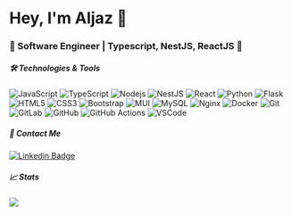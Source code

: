 <h1>Hey, I'm Aljaz 👋</h1>
<h3>🚀 Software Engineer | Typescript, NestJS, ReactJS 🚀</h3>

<h5>🛠 Technologies & Tools</h5>

![JavaScript](https://img.shields.io/badge/-JavaScript-black?style=flat-square&logo=javascript)
![TypeScript](https://img.shields.io/badge/-TypeScript-007ACC?style=flat-square&logo=typescript&logoColor=white)
![Nodejs](https://img.shields.io/badge/-Nodejs-339933?style=flat-square&logo=Node.js&logoColor=white)
![NestJS](https://img.shields.io/badge/-NestJS-ed2945?style=flat-square&logo=nestjs&logoColor=white)
![React](https://img.shields.io/badge/-React-222222?style=flat-square&logo=react&logoColor=61DAFB)
![Python](https://img.shields.io/badge/-Python-3776AB?style=flat-square&logo=Python&logoColor=white)
![Flask](https://img.shields.io/badge/-Flask-black?style=flat-square&logo=Flask&logoColor=white)
![HTML5](https://img.shields.io/badge/-HTML5-E34F26?style=flat-square&logo=html5&logoColor=white)
![CSS3](https://img.shields.io/badge/-CSS3-1572B6?style=flat-square&logo=css3)
![Bootstrap](https://img.shields.io/badge/-Bootstrap-563D7C?style=flat-square&logo=bootstrap)
![MUI](https://img.shields.io/badge/-MUI-2496ED?style=flat-square&logo=mui&logoColor=white)
![MySQL](https://img.shields.io/badge/-MySQL-4479A1?style=flat-square&logo=MySQL&logoColor=white)
![Nginx](https://img.shields.io/badge/-Nginx-009639?style=flat-square&logo=NGINX&logoColor=white)
![Docker](https://img.shields.io/badge/-Docker-2496ED?style=flat-square&logo=Docker&logoColor=white)
![Git](https://img.shields.io/badge/-Git-F05032?style=flat-square&logo=git&logoColor=white)
![GitLab](https://img.shields.io/badge/-GitLab-FCA121?style=flat-square&logo=gitlab)
![GitHub](https://img.shields.io/badge/-GitHub-181717?style=flat-square&logo=github)
![GitHub Actions](https://img.shields.io/badge/-Actions-2088FF?style=flat-square&logo=Github+Actions&logoColor=white)
![VSCode](https://img.shields.io/badge/-VSCode-007ACC?style=flat-square&logo=visual-studio-code&logoColor=white)

<h5>💬 Contact Me </h5>

[![Linkedin Badge](https://img.shields.io/badge/-Aljaz%20Oblonsek%20-blue?style=flat-square&logo=Linkedin&logoColor=white&link=https://www.linkedin.com/in/aljaz-oblonsek)](https://www.linkedin.com/in/aljaz-oblonsek)

<h5>📈 Stats</h5>
<a href="https://github.com/AljazOblonsek">
  <img src="https://github-readme-stats.vercel.app/api/top-langs/?username=AljazOblonsek&layout=compact" />
</a>

